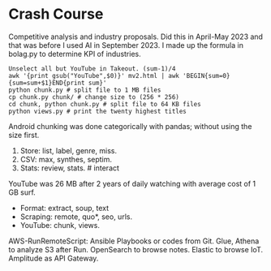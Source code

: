 # Crash Course

Competitive analysis and industry proposals. Did this in April-May 2023 and that was before I used AI in September 2023. I made up the formula in bolag.py to determine KPI of industries.

```
Unselect all but YouTube in Takeout. (sum-1)/4
awk '{print gsub("YouTube",$0)}' mv2.html | awk 'BEGIN{sum=0}{sum=sum+$1}END{print sum}' 
python chunk.py # split file to 1 MB files
cp chunk.py chunk/ # change size to (256 * 256)
cd chunk, python chunk.py # split file to 64 KB files 
python views.py # print the twenty highest titles
```

Android chunking was done categorically with pandas; without using the size first.
1. Store: list, label, genre, miss.
2. CSV: max, synthes, septim.
3. Stats: review, stats. # interact 

YouTube was 26 MB after 2 years of daily watching with average cost of 1 GB surf. 
* Format: extract, soup, text
* Scraping: remote, quo*, seo, urls.
* YouTube: chunk, views. 

AWS-RunRemoteScript: Ansible Playbooks or codes from Git. Glue, Athena to analyze S3 after Run. OpenSearch to browse notes. Elastic to browse IoT. Amplitude as API Gateway.
